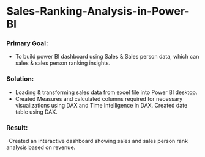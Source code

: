 # Sales-Ranking-Analysis-in-Power-BI

### Primary Goal: 
- To build power BI dashboard using Sales & Sales person data, which can sales & sales person ranking insights.

### Solution:
- Loading & transforming sales data from excel file into Power BI desktop.
- Created Measures and calculated columns required for necessary visualizations using DAX and Time Intelligence in DAX. Created date table using DAX.

### Result: 
-Created an interactive dashboard showing sales and sales person rank analysis based on revenue.
